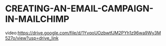 # CREATING-AN-EMAIL-CAMPAIGN-IN-MAILCHIMP

video:https://drive.google.com/file/d/1YvqoUOzbwtfJM2PYh1z96wa9Wy3M527o/view?usp=drive_link

